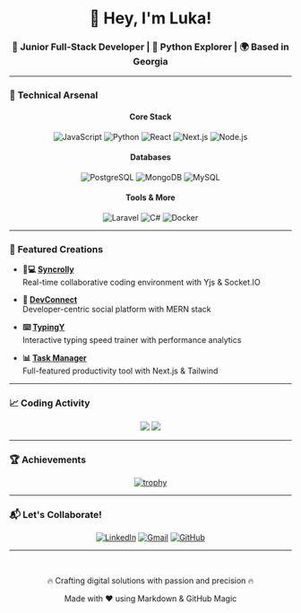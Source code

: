 <!-- Professional GitHub Profile README by Luka Partenadze -->
<div align="center">
  <h1>👋 Hey, I'm Luka!</h1>
  <h3>🚀 Junior Full-Stack Developer | 🐍 Python Explorer | 🌍 Based in Georgia</h3>
</div>

---

### 🎯 **Technical Arsenal**

<div align="center">
  
#### **Core Stack**
![JavaScript](https://img.shields.io/badge/-JavaScript-F7DF1E?style=flat-square&logo=javascript&logoColor=black)
![Python](https://img.shields.io/badge/-Python-3776AB?style=flat-square&logo=python&logoColor=white)
![React](https://img.shields.io/badge/-React-61DAFB?style=flat-square&logo=react&logoColor=black)
![Next.js](https://img.shields.io/badge/-Next.js-000000?style=flat-square&logo=next.js&logoColor=white)
![Node.js](https://img.shields.io/badge/-Node.js-339933?style=flat-square&logo=node.js&logoColor=white)

#### **Databases**
![PostgreSQL](https://img.shields.io/badge/-PostgreSQL-4169E1?style=flat-square&logo=postgresql&logoColor=white)
![MongoDB](https://img.shields.io/badge/-MongoDB-47A248?style=flat-square&logo=mongodb&logoColor=white)
![MySQL](https://img.shields.io/badge/-MySQL-4479A1?style=flat-square&logo=mysql&logoColor=white)

#### **Tools & More**
![Laravel](https://img.shields.io/badge/-Laravel-FF2D20?style=flat-square&logo=laravel&logoColor=white)
![C#](https://img.shields.io/badge/-C%23-239120?style=flat-square&logo=c-sharp&logoColor=white)
![Docker](https://img.shields.io/badge/-Docker-2496ED?style=flat-square&logo=docker&logoColor=white)

</div>

---

### 🌟 **Featured Creations**

- **🧑💻 [Syncrolly](https://github.com/SetFodi/syncrolly)**  
  Real-time collaborative coding environment with Yjs & Socket.IO

- **🤝 [DevConnect](https://github.com/SetFodi/devconnect)**  
  Developer-centric social platform with MERN stack

- **⌨️ [TypingY](https://github.com/SetFodi/typingy)**  
  Interactive typing speed trainer with performance analytics

- **📊 [Task Manager](https://github.com/SetFodi/task-manager)**  
  Full-featured productivity tool with Next.js & Tailwind

---

### 📈 **Coding Activity**

<div align="center">
  
  <img src="https://github-readme-stats.vercel.app/api?username=SetFodi&show_icons=true&theme=radical" />
  <img src="https://github-readme-streak-stats.herokuapp.com/?user=SetFodi&theme=radical" />

</div>

---

### 🏆 **Achievements**

<div align="center">
  
  [![trophy](https://github-profile-trophy.vercel.app/?username=SetFodi&theme=radical&margin-w=15&no-frame=true)](https://github.com/ryo-ma/github-profile-trophy)

</div>

---

### 📬 **Let's Collaborate!**

<div align="center">
  
  [![LinkedIn](https://img.shields.io/badge/-LinkedIn-0A66C2?style=for-the-badge&logo=linkedin&logoColor=white)](https://www.linkedin.com/in/luka-partenadze-394675348/)
  [![Gmail](https://img.shields.io/badge/-Email-EA4335?style=for-the-badge&logo=gmail&logoColor=white)](mailto:lukafartenadze2004@gmail.com)
  [![GitHub](https://img.shields.io/badge/-Portfolio-181717?style=for-the-badge&logo=github&logoColor=white)](https://github.com/SetFodi)

</div>

---

<div align="center">
  <br/>
  <p>🔥 Crafting digital solutions with passion and precision 🔥</p>
  <p>Made with ❤️ using Markdown & GitHub Magic</p>
</div>
